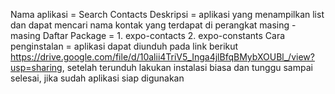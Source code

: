 Nama aplikasi     = Search Contacts
Deskripsi         = aplikasi yang menampilkan list dan dapat mencari nama kontak yang terdapat di perangkat masing - masing
Daftar Package    = 1. expo-contacts
                    2. expo-constants
Cara penginstalan = aplikasi dapat diunduh pada link berikut https://drive.google.com/file/d/10alii4TriV5_Inga4jlBfqBMybXOUBl_/view?usp=sharing, setelah terunduh lakukan instalasi biasa dan tunggu sampai selesai, jika sudah aplikasi siap digunakan
